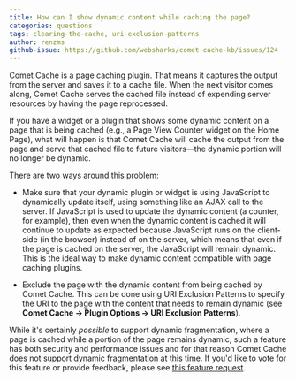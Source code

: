 ```yaml
---
title: How can I show dynamic content while caching the page?
categories: questions
tags: clearing-the-cache, uri-exclusion-patterns
author: renzms
github-issue: https://github.com/websharks/comet-cache-kb/issues/124
---
```


Comet Cache is a page caching plugin. That means it captures the output from the server and saves it to a cache file. When the next visitor comes along, Comet Cache serves the cached file instead of expending server resources by having the page reprocessed. 

If you have a widget or a plugin that shows some dynamic content on a page that is being cached (e.g., a Page View Counter widget on the Home Page), what will happen is that Comet Cache will cache the output from the page and serve that cached file to future visitors—the dynamic portion will no longer be dynamic.

There are two ways around this problem:

- Make sure that your dynamic plugin or widget is using JavaScript to dynamically update itself, using something like an AJAX call to the server. If JavaScript is used to update the dynamic content (a counter, for example), then even when the dynamic content is cached it will continue to update as expected because JavaScript runs on the client-side (in the browser) instead of on the server, which means that even if the page is cached on the server, the JavaScript will remain dynamic. This is the ideal way to make dynamic content compatible with page caching plugins.

- Exclude the page with the dynamic content from being cached by Comet Cache. This can be done using URI Exclusion Patterns to specify the URI to the page with the content that needs to remain dynamic (see **Comet Cache → Plugin Options → URI Exclusion Patterns**).

While it's certainly _possible_ to support dynamic fragmentation, where a page is cached while a portion of the page remains dynamic, such a feature has both security and performance issues and for that reason Comet Cache does not support dynamic fragmentation at this time. If you'd like to vote for this feature or provide feedback, please see [this feature request](https://github.com/websharks/comet-cache/issues/222).

